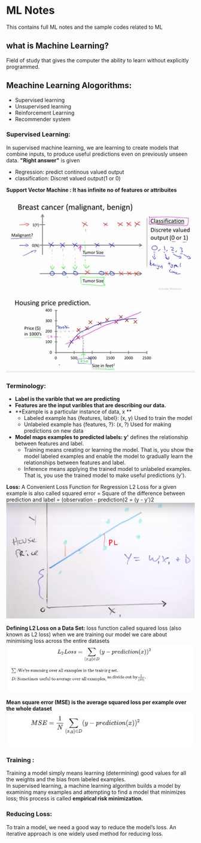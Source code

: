 # ML Notes
This contains full ML notes and the sample codes related to ML

## what is Machine Learning?
Field of study that gives the computer the ability to learn without explicitly programmed.

## Meachine Learning Alogorithms:
- Supervised learning 
- Unsupervised learning
- Reinforcement Learning
- Recommender system

### Supervised Learning:
In supervised machine learning, we are learning to create models that combine inputs, to produce useful predictions even on previously unseen data.
**"Right answer"** is given
- Regression: predict continous valued output
- classification: Discret valued output(1 or 0)

**Support Vector Machine : It has infinite no of features or attribuites**  

![alt text](https://raw.githubusercontent.com/joeljvari/ML-notes/master/breast%20cancer.PNG "fig-1 :Classification Problem Example")

![alt text](https://raw.githubusercontent.com/joeljvari/ML-notes/master/house%20price.PNG "fig-1 :Regression Problem Example")

### Terminology:
- **Label is the varible that we are predicting**
- **Features are the input varibles that are describing our data.**
- **Example is a particular instance of data, x **
     - Labeled example has {features, label}: (x, y)
            Used to train the model
     - Unlabeled example has {features, ?}: (x, ?)
            Used for making predictions on new data
- **Model maps examples to predicted labels: y'**
           defines the relationship between features and label.
     - Training means creating or learning the model. That is, you show the model labeled examples 
           and enable the model to gradually learn the relationships between features and label.
     - Inference means applying the trained model to unlabeled examples. 
           That is, you use the trained model to make useful predictions (y').                 

**Loss:**
A Convenient Loss Function for Regression
L2 Loss for a given example is also called squared error
= Square of the difference between prediction and label
= (observation - prediction)2
= (y - y')2
![alt text](https://raw.githubusercontent.com/joeljvari/ML-notes/master/house%20price%20vs%20sq%20foot.PNG "fig-3")

**Defining L2 Loss on a Data Set:**
 loss function called squared loss (also known as L2 loss)
when we are training our model we care about minimising loss across the entire datasets
![alt text](https://raw.githubusercontent.com/joeljvari/ML-notes/master/Defining%20L2%20Loss%20on%20a%20Data%20Set.PNG "fig-4")

**Mean square error (MSE) is the average squared loss per example over the whole dataset**
![alt text](https://raw.githubusercontent.com/joeljvari/ML-notes/master/MSE.PNG "fig-5")

### **Training :**
 Training a model simply means learning (determining) good values for all the weights and the bias from labeled examples.            
 In supervised learning, a machine learning algorithm builds a model by examining many examples and attempting to find a model that minimizes loss; this process is called **empirical risk minimization.**
 
### Reducing Loss:
To train a model, we need a good way to reduce the model’s loss. 
An iterative approach is one widely used method for reducing loss.
 
